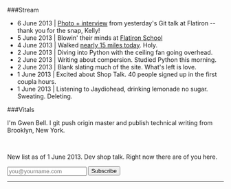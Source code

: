 ###Stream

+ 6 June 2013 | [Photo + interview](http://blog.flatironschool.com/post/52299707175/guest-speaker-gwen-bell) from yesterday's Git talk at Flatiron -- thank you for the snap, Kelly!
+ 5 June 2013 | Blowin' their minds at [Flatiron School](http://flatironschool.com)
+ 4 June 2013 | Walked [nearly 15 miles today](https://twitter.com/gwenbell/status/342100407125954560/photo/1). Holy.
+ 2 June 2013 | Diving into Python with the ceiling fan going overhead.
+ 2 June 2013 | Writing about compersion. Studied Python this morning.
+ 2 June 2013 | Blank slating much of the site. What's left is love.
+ 1 June 2013 | Excited about Shop Talk. 40 people signed up in the first coupla hours.
+ 1 June 2013 | Listening to Jaydiohead, drinking lemonade no sugar. Sweating. Deleting.

###Vitals

I'm Gwen Bell. I git push origin master and publish technical writing from Brooklyn, New York.

<script data-gittip-username="gwenbell" src="https://www.gittip.com/assets/widgets/0002.js"></script>

<br />

New list as of 1 June 2013. Dev shop talk. Right now there are <script type="text/javascript" language="JavaScript" src="http://gwenbell.us7.list-manage.com/subscriber-count?b=00&u=ac10ba0f-6fd2-4627-94f8-530415f47ff6&id=354f3e7685"></script> of you here.

<div id="mc_embed_signup">
<form action="http://gwenbell.us7.list-manage2.com/subscribe/post?u=9a3b9ea24469d6d86a5bd1626&amp;id=354f3e7685" method="post" id="mc-embedded-subscribe-form" name="mc-embedded-subscribe-form" class="validate" target="_blank" novalidate>
	
<input type="email" value="" name="EMAIL" class="email" id="mce-EMAIL" placeholder="you@yourname.com" required style="float: left; margin-right: .2em; margin-top: 1px;">

<input type="submit" value="Subscribe" name="subscribe" id="mc-embedded-subscribe" class="button">

</form>
</div>
<hr />